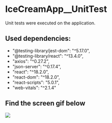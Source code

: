 # IceCreamApp__UnitTest

Unit tests were executed on the application.

## Used dependencies: 
- "@testing-library/jest-dom": "^5.17.0",
- "@testing-library/react": "^13.4.0",
- "axios": "^0.27.2",
- "json-server": "^0.17.4",
- "react": "^18.2.0",
- "react-dom": "^18.2.0",
- "react-scripts": "5.0.1",
- "web-vitals": "^2.1.4"

## Find the screen gif below 

![](/public/icecreamapp.PNG)